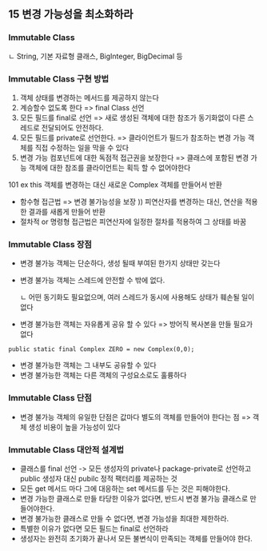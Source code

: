 ## 15 변경 가능성을 최소화하라

### Immutable Class
ㄴ String, 기본 자료형 클래스, BigInteger, BigDecimal 등

### Immutable Class 구현 방법  
1. 객체 상태를 변경하는 메서드를 제공하지 않는다
2. 계승할수 없도록 한다 =>  final Class 선언
3. 모든 필드를 final로 선언 => 새로 생성된 객체에 대한 참조가 동기화없이 다른 스레드로 전달되어도 안전하다.
4. 모든 필드를 private로 선언한다. => 클라이언트가 필드가 참조하는 변경 가능 객체를 직접 수정하는 일을 막을 수 있다 
5. 변경 가능 컴포넌트에 대한 독점적 접근권을 보장한다 => 클래스에 포함된 변경 가능 객체에 대한 참조를 클라이언트는 획득 할 수 없어야한다

101 ex
this 객체를 변경하는 대신 새로운 Complex 객체를 만들어서 반환

* 함수형 접근법 => 변경 불가능성을 보장 )) 피연산자를 변경하는 대신, 연산을 적용한 결과를 새롭게 만들어 반환
* 절차적 or 명령형 접근법은 피연산자에 일정한 절차를 적용하여 그 상태를 바꿈 

### Immutable Class 장점  
* 변경 불가능 객체는 단순하다, 생성 될때 부여된 한가지 상태만 갖는다 
* 변경 불가능 객체는 스레드에 안전할 수 밖에 없다.

    ㄴ 어떤 동기화도 필요없으며, 여러 스레드가 동시에 사용해도 상태가 훼손될 일이 없다 
* 변경 불가능한 객체는 자유롭게 공유 할 수 있다 => 방어직 복사본을 만들 필요가 없다 

```
public static final Complex ZERO = new Complex(0,0);

```
* 변경 불가능한 객체는 그 내부도 공유할 수 있다
* 변경 불가능한 객체는 다른 객체의 구성요소로도 훌륭하다 

### Immutable Class 단점  
* 변경 불가능 객체의 유일한 단점은 값마다 별도의 객체를 만들어야 한다는 점 =>  객체 생성 비용이 높을 가능성이 있다

### Immutable Class 대안적 설계법
* 클래스를 final 선언 -> 모든 생성자의 private나 package-private로 선언하고 public 생성자 대신 pubilc 정적 팩터리를 제공하는 것
* 모든 get 메서드 마다 그에 대응하는 set 메서드를 두는 것은 피해야한다.
* 변경 가능한 클래스로 만들 타당한 이유가 없다면, 반드시 변경 불가능 클래스로 만들어야한다. 
* 변경 불가능한 클래스로 만들 수 없다면, 변경 가능성을 최대한 제한하라.
* 특별한 이유가 없다면 모든 필드는 final로 선언하라
* 생성자는 완전히 초기화가 끝나서 모든 불변식이 만족되는 객체를 만들어야 한다. 
